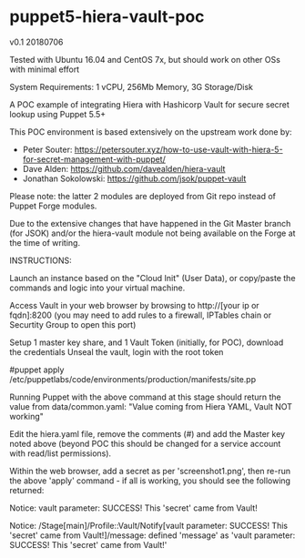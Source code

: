 # puppet5-hiera-vault-poc

v0.1 20180706

Tested with Ubuntu 16.04 and CentOS 7x, but should work on other OSs with minimal effort

System Requirements: 1 vCPU, 256Mb Memory, 3G Storage/Disk

A POC example of integrating Hiera with Hashicorp Vault for secure secret lookup using Puppet 5.5+

This POC environment is based extensively on the upstream work done by:
 - Peter Souter: https://petersouter.xyz/how-to-use-vault-with-hiera-5-for-secret-management-with-puppet/
 - Dave Alden: https://github.com/davealden/hiera-vault
 - Jonathan Sokolowski: https://github.com/jsok/puppet-vault

Please note: the latter 2 modules are deployed from Git repo instead of Puppet Forge modules.

Due to the extensive changes that have happened in the Git Master branch (for JSOK) and/or the hiera-vault module not being available on the Forge at the time of writing.

INSTRUCTIONS:

Launch an instance based on the "Cloud Init" (User Data), or copy/paste the commands and logic into your virtual machine.

Access Vault in your web browser by browsing to http://[your ip or fqdn]:8200 (you may need to add rules to a firewall, IPTables chain or Securtity Group to open this port)

Setup 1 master key share, and 1 Vault Token (initially, for POC), download the credentials
Unseal the vault, login with the root token

#puppet apply /etc/puppetlabs/code/environments/production/manifests/site.pp

Running Puppet with the above command at this stage should return the value from data/common.yaml:
"Value coming from Hiera YAML, Vault NOT working"

Edit the hiera.yaml file, remove the comments (#) and add the Master key noted above (beyond POC this should be changed for a service account with read/list permissions).

Within the web browser, add a secret as per 'screenshot1.png', then re-run the above 'apply' command - if all is working, you should see the following returned:

Notice: vault parameter: SUCCESS! This 'secret' came from Vault!

Notice: /Stage[main]/Profile::Vault/Notify[vault parameter: SUCCESS! This 'secret' came from Vault!]/message: defined 'message' as 'vault parameter: SUCCESS! This 'secret' came from Vault!'
